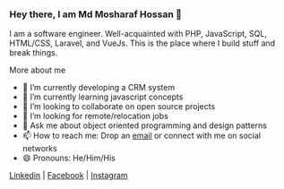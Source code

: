 ### Hey there, I am Md Mosharaf Hossan 👋

I am a software engineer. Well-acquainted with PHP, JavaScript, SQL, HTML/CSS, Laravel, and VueJs. This is the place where I build stuff and break things.

More about me

- 🔭 I’m currently developing a CRM system
- 🌱 I’m currently learning javascript concepts
- 👯 I’m looking to collaborate on open source projects
- 🤔 I’m looking for remote/relocation jobs
- 💬 Ask me about object oriented programming and design patterns
- 📫 How to reach me: Drop an [email](mailto:mosharafkuet@gmail.com) or connect with me on social networks
- 😄 Pronouns: He/Him/His

[Linkedin](https://www.linkedin.com/in/mosharaf13/) | [Facebook](https://www.facebook.com/mosharaf53) | [Instagram](https://www.instagram.com/_mosharaf/)
